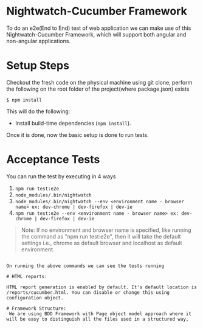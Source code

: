# Nightwatch-Cucumber Framework

To do an e2e(End to End) test of web application we can make use of this
Nightwatch-Cucumber Framework, which will support both angular and non-angular applications.


# Setup Steps

Checkout the fresh code on the physical machine using git clone, perform the following on the root folder of the project(where package.json) exists

```
$ npm install
```

This will do the following:
- Install build-time dependencies (`npm install`).

Once it is done, now the basic setup is done to run tests.

# Acceptance Tests

You can run the test by executing in 4 ways

1) `npm run test:e2e `
2) `node_modules/.bin/nightwatch `
3) `node_modules/.bin/nightwatch --env <environment name - browser name> ex: dev-chrome | dev-firefox | dev-ie `
4)  `npm run test:e2e --env <environment name - browser name> ex: dev-chrome | dev-firefox | dev-ie `

>Note: If no environment and browser name is specified, like running the command as "npm run test:e2e", then it will take the default settings i.e., chrome as default browser and localhost as default environment.

```

On running the above commands we can see the tests running

# HTML reports:

HTML report generation is enabled by default. It's default location is /reports/cucumber.html. You can disable or change this using configuration object.

# Framework Structure:
 We are using BDD Framework with Page object model approach where it will be easy to distinguish all the files used in a structured way,
